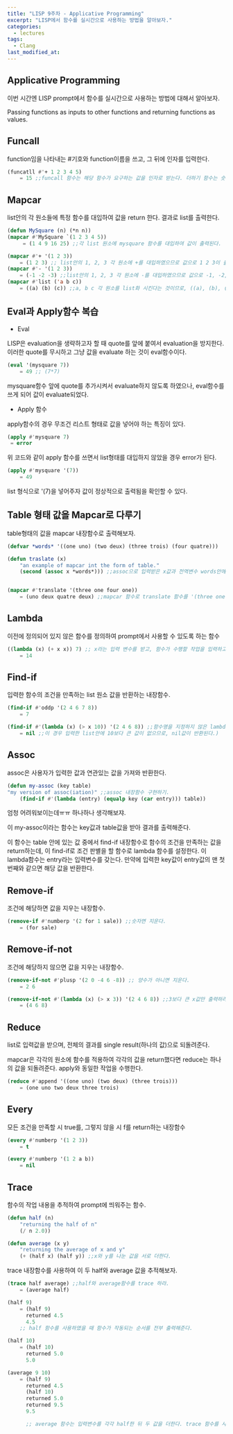 ```yaml
---
title: "LISP 9주차 - Applicative Programming"
excerpt: "LISP에서 함수를 실시간으로 사용하는 방법을 알아보자."
categories:
  - lectures
tags:
  - Clang
last_modified_at:
---
```


## Applicative Programming

이번 시간엔 LISP prompt에서 함수를 실시간으로 사용하는 방법에 대해서 알아보자. 

Passing functions as inputs to other functions and returning functions as values. 

## Funcall

function임을 나타내는 #기호와 function이름을 쓰고, 그 뒤에 인자를 입력한다.

```lisp
(funcatll #'+ 1 2 3 4 5)
    = 15 ;;funcall 함수는 해당 함수가 요구하는 값을 인자로 받는다. 더하기 함수는 숫자를 인자로 받으므로, list가 아니라 숫자 그 자체를 입력하여 주면 된다. 
```

## Mapcar
list안의 각 원소들에 특정 함수를 대입하여 값을 return 한다. 결과로 list를 출력한다. 

```lisp
(defun MySquare (n) (*n n))
(mapcar #'MySquare `(1 2 3 4 5))
     = (1 4 9 16 25) ;;각 list 원소에 mysquare 함수를 대입하여 값이 출력된다. 
```

```lisp
(mapcar #'+ '(1 2 3))
    = (1 2 3) ;; list안의 1, 2, 3 각 원소에 +를 대입하였으므로 값으로 1 2 3이 출력된다.
(mapcar #'- '(1 2 3))
    = (-1 -2 -3) ;;list안의 1, 2, 3 각 원소에 -를 대입하였으므로 값으로 -1, -2, -3이 출력된다. 
(mapcar #'list ('a b c))
    = ((a) (b) (c)) ;;a, b c 각 원소를 list화 시킨다는 것이므로, ((a), (b), (c))가 값으로 출력된다. 
```

## Eval과 Apply함수 복습

- Eval

LISP은 evaluation을 생략하고자 할 때 quote를 앞에 붙여서 evaluation을 방지한다.
이러한 quote를 무시하고 그냥 값을 evaluate 하는 것이 eval함수이다.

```lisp
(eval '(mysquare 7))
    = 49 ;; (7*7)
```

mysquare함수 앞에 quote를 추가시켜서 evaluate하지 않도록 하였으나, eval함수를 쓰게 되어 값이 evaluate되었다.  


- Apply 함수

apply함수의 경우 무조건 리스트 형태로 값을 넣어야 하는 특징이 있다.

```lisp
(apply #'mysquare 7)
 = error
```
위 코드와 같이 apply 함수를 쓰면서 list형태를 대입하지 않았을 경우 error가 된다.

```lisp
(apply #'mysquare '(7))
    = 49
```

list 형식으로 '(7)을 넣어주자 값이 정상적으로 출력됨을 확인할 수 있다. 

## Table 형태 값을 Mapcar로 다루기 

table형태의 값을 mapcar 내장함수로 출력해보자. 

```lisp
(defvar *words* '((one uno) (two deux) (three trois) (four quatre)))

(defun traslate (x)
    "an example of mapcar int the form of table."
    (second (assoc x *words*))) ;;assoc으로 입력받은 x값과 전역변수 words안에 있는 원소와 연관 있는 것을 가져온다. 그리고, 그 값 중에 두 번째 행에 있는 값을 가져온다. (words 값)


(mapcar #'translate '(three one four one))
    = (uno deux quatre deux) ;;mapcar 함수로 translate 함수를 '(three one four one) 리스트 안의 각 원소에 대입시켜 대입시킨 결과를 출력한다.
```


## Lambda
이전에 정의되어 있지 않은 함수를 정의하여 prompt에서 사용할 수 있도록 하는 함수

```lisp
((lambda (x) (+ x x)) 7) ;; x라는 입력 변수를 받고, 함수가 수행할 작업을 입력하고, 입력 변수에 들어갈 값을 지정한다.
    = 14
```

## Find-if
입력한 함수의 조건을 만족하는 list 원소 값을 반환하는 내장함수.

```lisp
(find-if #'oddp '(2 4 6 7 8))
    = 7
```
```lisp
(find-if #'(lambda (x) (> x 10)) '(2 4 6 8)) ;;함수명을 지정하지 않은 lambda 함수에 입력 변수 x를 입력받고, x와 10을 비교하여 nil/true 값을 반환한다. 
    = nil ;;이 경우 입력한 list안에 10보다 큰 값이 없으므로, nil값이 반환된다.)
```
## Assoc

assoc은 사용자가 입력한 값과 연관있는 값을 가져와 반환한다.

```lisp
(defun my-assoc (key table)
"my version of assoc(iation)" ;;assoc 내장함수 구현하기.
    (find-if #'(lambda (entry) (equalp key (car entry))) table))
```
엄청 어려워보이는데ㅠㅠ 하나하나 생각해보쟈.

이 my-assoc이라는 함수는 key값과 table값을 받아 결과를 출력해준다. 

이 함수는 table 안에 있는 값 중에서 find-if 내장함수로 함수의 조건을 만족하는 값을 return하는데, 이 find-if로 조건 판별을 할 함수로 lambda 함수를 설정한다. 이 lambda함수는 entry라는 입력변수를 갖는다. 만약에 입력한 key값이 entry값의 맨 첫번째와 같으면 해당 값을 반환한다. 


## Remove-if

조건에 해당하면 값을 지우는 내장함수.

```lisp
(remove-if #'numberp '(2 for 1 sale)) ;;숫자면 지운다.
    = (for sale)
```

## Remove-if-not
조건에 해당하지 않으면 값을 지우는 내장함수.

```lisp
(remove-if-not #'plusp '(2 0 -4 6 -8)) ;; 양수가 아니면 지운다. 
    = 2 6

(remove-if-not #'(lambda (x) (> x 3)) '(2 4 6 8)) ;;3보다 큰 x값만 출력하라.
    = (4 6 8)
```

## Reduce

list로 입력값을 받으며, 전체의 결과를 single result(하나의 값)으로 되돌려준다. 

mapcar은 각각의 원소에 함수를 적용하여 각각의 값을 return했다면 reduce는 하나의 값을 되돌려준다. 
apply와 동일한 작업을 수행한다. 

```lisp
(reduce #'append '((one uno) (two deux) (three trois)))
    = (one uno two deux three trois)
```

## Every

모든 조건을 만족할 시 true를, 그렇지 않을 시 f를 return하는 내장함수

```lisp
(every #'numberp '(1 2 3))
    = t
```
```lisp
(every #'numberp '(1 2 a b))
    = nil
```

## Trace

함수의 작업 내용을 추적하여 prompt에 띄워주는 함수.

```lisp
(defun half (n)
    "returning the half of n"
    (/ n 2.0))

(defun average (x y)
    "returning the average of x and y"
    (+ (half x) (half y)) ;;x와 y를 나눈 값을 서로 더한다.
```

trace 내장함수를 사용하여 이 두 half와 average 값을 추적해보자. 

```lisp
(trace half average) ;;half와 average함수를 trace 하라.
    = (average half)

(half 9)
    = (half 9)
      returned 4.5
      4.5  
    ;; half 함수를 사용하였을 때 함수가 작동되는 순서를 전부 출력해준다. 

(half 10)
    = (half 10)
      returned 5.0
      5.0

(average 9 10)
    = (half 9)
      returned 4.5
      (half 10)
      returned 5.0
      returned 9.5
      9.5

      ;; average 함수는 입력변수를 각각 half한 뒤 두 값을 더한다. trace 함수를 사용하면 이 수행 작업 상태를 전부 출력하여 보여준다. 
```
